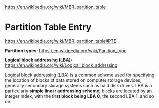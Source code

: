 https://en.wikipedia.org/wiki/MBR_partition_table

# Partition Table Entry
https://en.wikipedia.org/wiki/MBR_partition_table#PTE

**Partition types:**
https://en.wikipedia.org/wiki/Partition_type

**Logical block addressing (LBA):**
https://en.wikipedia.org/wiki/Logical_block_addressing

Logical block addressing (LBA) is a common scheme used for specifying the location of blocks of data stored on computer storage devices, generally secondary storage systems such as hard disk drives. LBA is a particularly **simple linear addressing scheme**; blocks are located by an integer index, with the **first block being LBA 0**, the second LBA 1, and so on. 